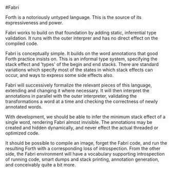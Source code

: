 #Fabri

Forth is a notoriously untyped language. This is the source of its expressiveness and power.

Fabri works to build on that foundation by adding static, inferential type validation. It runs with the outer interprer and has no direct effect on the compiled code. 

Fabri is conceptually simple. It builds on the word annotations that good Forth practice insists on. This is an informal type system, specifying the stack effect and 'types' of the begin and end stacks. There are standard variations which specify most of the states in which stack effects can occur, and ways to express some side effects also.

Fabri will successively formalize the relevant pieces of this language, extending and changing it where necessary. It will then interpret the annotations in parallel with the outer interpreter, validating the transformations a word at a time and checking the correctness of newly annotated words. 

With development, we should be able to infer the minimum stack effect of a single word, rendering Fabri almost invisible. The annotations may be created and hidden dynamically, and never effect the actual threaded or optimized code. 

It should be possible to compile an image, forget the Fabri code, and run the resulting Forth with a corresponding loss of introspection. From the other side, the Fabri environment will have a vocabulary supporting introspection of running code, smart dumps and stack printing, annotation generation, and conceivably quite a bit more. 
